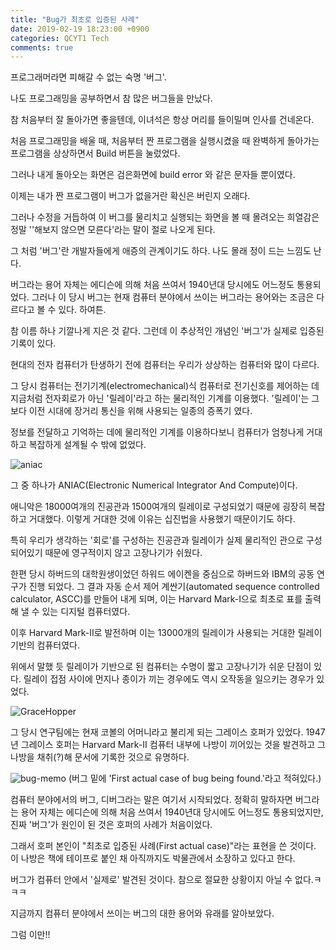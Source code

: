 ```yaml
---
title: "Bug가 최초로 입증된 사례"
date: 2019-02-19 18:23:00 +0900
categories: QCYT1 Tech
comments: true
---
```



프로그래머라면 피해갈 수 없는 숙명 '버그'.

 나도 프로그래밍을 공부하면서 참 많은 버그들을 만났다.

 참 처음부터 잘 돌아가면 좋을텐데, 이녀석은 항상 머리를 들이밀며 인사를 건네온다.

처음 프로그래밍을 배울 때, 처음부터 짠 프로그램을 실행시켰을 때 완벽하게 돌아가는 프로그램을 상상하면서 Build 버튼을 눌렀었다.

그러나 내게 돌아오는 화면은 검은화면에 build error 와 같은 문자들 뿐이였다.

이제는 내가 짠 프로그램이 버그가 없을거란 확신은 버린지 오래다.

그러나 수정을 거듭하여 이 버그를 물리치고 실행되는 화면을 볼 때 몰려오는 희열감은 정말 ''해보지 않으면 모른다'라는 말이 절로 나오게 된다.

그 처럼 '버그'란 개발자들에게 애증의 관계이기도 하다. 나도 몰래 정이 드는 느낌도 난다.

버그라는 용어 자체는 에디슨에 의해 처음 쓰여서 1940년대 당시에도 어느정도 통용되었다. 그러나 이 당시 버그는 현재 컴퓨터 분야에서 쓰이는 버그라는 용어와는 조금은 다르다고 볼 수 있다. 하여튼.

참 이름 하나 기깔나게 지은 것 같다. 그런데 이 추상적인 개념인 '버그'가 실제로 입증된 기록이 있다.

현대의 전자 컴퓨터가 탄생하기 전에 컴퓨터는 우리가 상상하는 컴퓨터와 많이 다르다.

그 당시 컴퓨터는 전기기계(electromechanical)식 컴퓨터로 전기신호를 제어하는 데 지금처럼 전자회로가 아닌 '릴레이'라고 하는 물리적인 기계를 이용했다. '릴레이'는 그 보다 이전 시대에 장거리 통신을 위해 사용되는 일종의 증폭기 였다.

정보를 전달하고 기억하는 데에 물리적인 기계를 이용하다보니 컴퓨터가 엄청나게 거대하고 복잡하게 설계될 수 밖에 없었다.

![aniac](https://s3.namuwikiusercontent.com/s/fb882a10b6f585679dd3b5acb9584190552a769288eeeebc052eeee7b187b08456c72301a2b2b85dfa71eabfe4b84c1e1eb34e90896561a5d46cc22a1d12f955294c8b0034b949e8446acca54846e8b60803624e867f936884f54d650566503c?raw=true)

그 중 하나가 ANIAC(Electronic Numerical Integrator And Compute)이다.

애니악은 18000여개의 진공관과 1500여개의 릴레이로 구성되었기 때문에 굉장히 복잡하고 거대했다. 이렇게 거대한 것에 이유는 십진법을 사용했기 때문이기도 하다.

특히 우리가 생각하는 '회로'를 구성하는 진공관과 릴레이가 실제 물리적인 관으로 구성되어있기 때문에 영구적이지 않고 고장나기가 쉬웠다.

한편 당시 하버드의 대학원생이었던 하워드 에이켄을 중심으로 하버드와 IBM의 공동 연구가 진행 되었다. 그 결과 자동 순서 제어 계싼기(automated sequence controlled calculator, ASCC)를 만들어 내게 되며, 이는 Harvard Mark-I으로 최초로 표를 출력해 낼 수 있는 디지털 컴퓨터였다.

이후 Harvard Mark-II로 발전하며 이는 13000개의 릴레이가 사용되는 거대한 릴레이 기반의 컴퓨터였다.

위에서 말했 듯 릴레이가 기반으로 된 컴퓨터는 수명이 짧고 고장나기가 쉬운 단점이 있다. 릴레이 접점 사이에 먼지나 종이가 끼는 경우에도 역시 오작동을 일으키는 경우가 있었다.

![GraceHopper](https://upload.wikimedia.org/wikipedia/commons/thumb/a/ad/Commodore_Grace_M._Hopper%2C_USN_%28covered%29.jpg/440px-Commodore_Grace_M._Hopper%2C_USN_%28covered%29.jpg?raw=true)

그 당시 연구팀에는 현재 코볼의 어머니라고 불리게 되는 그레이스 호퍼가 있었다. 1947년 그레이스 호퍼는 Harvard Mark-II 컴퓨터 내부에 나방이 끼어있는 것을 발견하고 그 나방을 채취(?)해 문서에 기록한 것으로 유명하다.

![bug-memo](https://s3.namuwikiusercontent.com/s/7499380597e4657ca8b7f67f462086835813b54537116032757d8043bc1db4f26c5875b1348b56b51ad068af37b05b2ed0b0024d38cb73ef4192a9ae524a20b30b21be6a25b5785075845530770d2a9426f615ca5b142cce99f30955152cbdfc?raw=true)
(버그 밑에 'First actual case of bug being found.'라고 적혀있다.)

컴퓨터 분야에서의 버그, 디버그라는 말은 여기서 시작되었다. 정확히 말하자면 버그라는 용어 자체는 에디슨에 의해 처음 쓰여서 1940년대 당시에도 어느정도 통용되었지만, 진짜 '버그'가 원인이 된 것은 호퍼의 사례가 처음이었다.

그래서 호퍼 본인이 "최초로 입증된 사례(First actual case)"라는 표현을 쓴 것이다. 이 나방은 책에 테이프로 붙인 채 아직까지도 박물관에서 소장하고 있다고 한다.

버그가 컴퓨터 안에서 '실제로' 발견된 것이다. 참으로 절묘한 상황이지 아닐 수 없다.ㅋㅋㅋ

지금까지 컴퓨터 분야에서 쓰이는 버그의 대한 용어와 유래를 알아보았다.

그럼 이만!!
